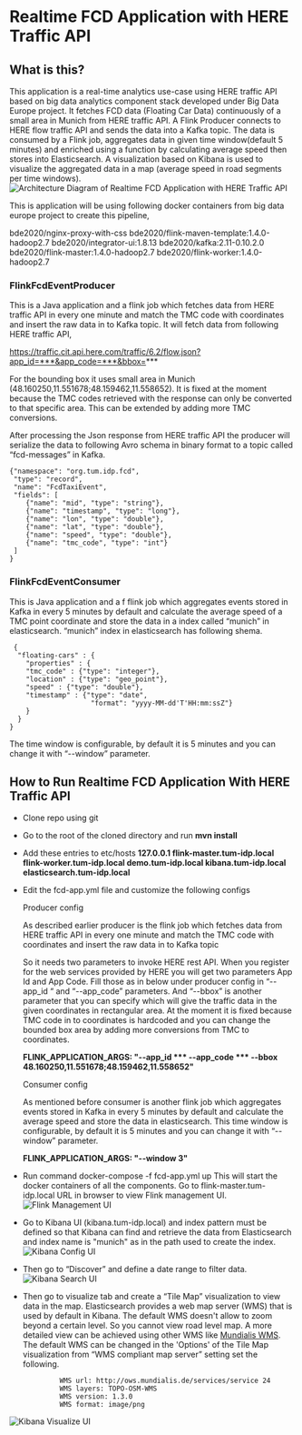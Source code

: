 # Realtime FCD Application with HERE Traffic API

## What is this?

This application is a real-time analytics use-case using HERE traffic API based on big data analytics component stack developed under Big Data Europe project. It fetches FCD data (Floating Car Data) continuously of a small area in Munich from HERE traffic API. A Flink Producer connects to HERE flow traffic API and sends the data into a Kafka topic. The data is consumed by a Flink job, aggregates data in given time window(default 5 minutes) and enriched using a function by calculating average speed then stores into Elasticsearch. A visualization based on Kibana is used to visualize the aggregated data in a map (average speed in road segments per time windows).
![Architecture Diagram of Realtime FCD Application with HERE Traffic API](https://picasaweb.google.com/112921792487537772424/6591447616246546833#6591447622731389554 "pic")

This is application will be using following docker containers from big data europe project to create this pipeline,

bde2020/nginx-proxy-with-css
bde2020/flink-maven-template:1.4.0-hadoop2.7
bde2020/integrator-ui:1.8.13
bde2020/kafka:2.11-0.10.2.0
bde2020/flink-master:1.4.0-hadoop2.7
bde2020/flink-worker:1.4.0-hadoop2.7


### FlinkFcdEventProducer

This is a Java application and a flink job which fetches data from HERE traffic API in every one minute and match the TMC code with coordinates and insert the raw data in to Kafka topic. It will fetch data from following HERE traffic API,

https://traffic.cit.api.here.com/traffic/6.2/flow.json?app_id=***&app_code=***&bbox=***

For the bounding box it uses small area in Munich (48.160250,11.551678;48.159462,11.558652). It is fixed at the moment because the TMC codes retrieved with the response can only be converted to that specific area. This can be extended by adding more TMC conversions.

After processing the Json response from HERE traffic API the producer will serialize the data to following Avro schema in binary format to a topic called “fcd-messages” in Kafka.

    {"namespace": "org.tum.idp.fcd",
     "type": "record",
     "name": "FcdTaxiEvent",
     "fields": [
     	{"name": "mid", "type": "string"},
     	{"name": "timestamp", "type": "long"},
     	{"name": "lon", "type": "double"},
     	{"name": "lat", "type": "double"},
     	{"name": "speed", "type": "double"},
     	{"name": "tmc_code", "type": "int"}
     ]
    }

### FlinkFcdEventConsumer

This is Java application and a f flink job which aggregates events stored in Kafka in every 5 minutes by default and calculate the average speed of a TMC point coordinate and store the data in a index called “munich” in elasticsearch. “munich” index in elasticsearch has following shema.

     {
      "floating-cars" : {
    	"properties" : {
       	"tmc_code" : {"type": "integer"},
       	"location" : {"type": "geo_point"},
       	"speed" : {"type": "double"},
       	"timestamp" : {"type": "date",
                      	"format": "yyyy-MM-dd'T'HH:mm:ssZ"}
    	}
      }
    }

The time window is configurable, by default it is 5 minutes and you can change it with “--window” parameter.


## How to Run Realtime FCD Application With HERE Traffic API

 - Clone repo using git
 - Go to the root of the cloned directory and run
 **mvn install**
 - Add these entries to etc/hosts
**127.0.0.1 flink-master.tum-idp.local flink-worker.tum-idp.local demo.tum-idp.local kibana.tum-idp.local elasticsearch.tum-idp.local**
 - Edit the fcd-app.yml file and customize the following configs

	 Producer config
 
	As described earlier producer is the flink job which fetches data from HERE 		traffic API in every one minute and match the TMC code with coordinates and insert the raw data in to Kafka topic

	So it needs two parameters to invoke HERE rest API. When you register for the web services provided by HERE you will get two parameters App Id and App Code. Fill those as in below under producer config in “--app_id “ and “--app_code” parameters. And “--bbox” is another parameter that you can specify which will give the traffic data in the given coordinates in rectangular area. At the moment it is fixed because TMC code in to coordinates is hardcoded and you can change the bounded box area by adding more conversions from TMC to coordinates.
	
	**FLINK_APPLICATION_ARGS: "--app_id *** --app_code *** --bbox 48.160250,11.551678;48.159462,11.558652"**
	
	Consumer config

	As mentioned before consumer is another flink job which aggregates events stored in Kafka in every 5 minutes by default and calculate the average speed and store the data in elasticsearch. This time window is configurable, by default it is 5 minutes and you can change it with “--window” parameter.
	
	**FLINK_APPLICATION_ARGS: "--window 3"**

 - Run command docker-compose -f fcd-app.yml up
 This will start the docker containers of all the components. Go to flink-master.tum-idp.local URL in browser to view Flink management UI.
 ![Flink Management UI](https://picasaweb.google.com/112921792487537772424/6591501204899720113#6591501211278814818 "pic2")
 - Go to Kibana UI (kibana.tum-idp.local) and index pattern must be defined so that Kibana can find and retrieve the data from Elasticsearch and index name is "munich" as in the path used to create the index.
 ![Kibana Config UI](https://picasaweb.google.com/112921792487537772424/6591502426596974497#6591502431683338930 "pic3")
 - Then go to “Discover” and define a date range to filter data.
![Kibana Search UI](https://picasaweb.google.com/112921792487537772424/6591502577415571569#6591502575388075138 "pic4")
 - Then go to visualize tab and create a “Tile Map” visualization to view data in the map.
 Elasticsearch provides a web map server (WMS) that is used by default in Kibana. The default WMS doesn't allow to zoom beyond a certain level. So you cannot view road level map. A more detailed view can be achieved using other WMS like [Mundialis WMS](https://www.mundialis.de/en/ows-mundialis/). The default WMS can be changed in the 'Options' of the Tile Map visualization from “WMS compliant map server” setting set the following.
 
				WMS url: http://ows.mundialis.de/services/service 24
				WMS layers: TOPO-OSM-WMS
				WMS version: 1.3.0
				WMS format: image/png

![Kibana Visualize UI](https://picasaweb.google.com/112921792487537772424/6591502727376341745#6591502726536834130 "pic5")
